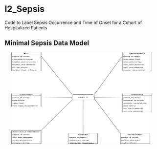 # I2_Sepsis
Code to Label Sepsis Occurrence and Time of Onset for a Cohort of Hospitalized Patients
<br>
## Minimal Sepsis Data Model


<p align="center">
  <img width="460" height="300" src="/Images/Minimal-Sepsis-Datamodel-min.svg">
</p>


